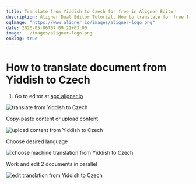 ```yaml
---
title: Translate from Yiddish to Czech for free in Aligner Editor
description: Aligner Dual Editor Tutorial. How to translate for free from Yiddish to Czech. Aligner is multilingual document management platform. 
ogImage: "https://www.aligner.io/images/aligner-logo.png"
date: 2020-05-06T07:09:21+03:00
image: ../images/aligner-logo.png
onBlog: true
---
```


# How to translate document from Yiddish to Czech

1. Go to editor at [app.aligner.io](https://app.aligner.io "Aligner App web page")

![translate from Yiddish to Czech](../aligner-blank-editor.png "translate from Yiddish to Czech")

Copy-paste content or upload content

![upload content from Yiddish to Czech](../aligner-uploaded-document.png "upload content from Yiddish to Czech")

Choose desired language

![choose machine translation from Yiddish to Czech](../aligner-language-dropdown.png "choose machine translation from Yiddish to Czech")

Work and edit 2 documents in parallel

![edit translation from Yiddish to Czech](../aligner-double-sitded-editor.png "edit translation from Yiddish to Czech")

